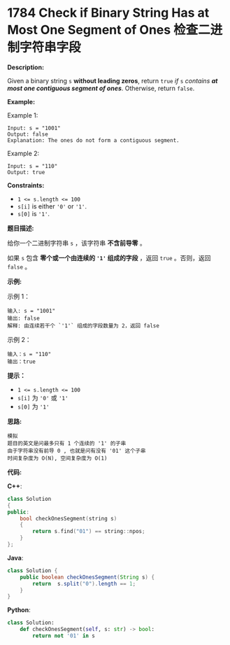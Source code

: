 # 1784 Check if Binary String Has at Most One Segment of Ones 检查二进制字符串字段

__Description:__

Given a binary string `s` __​​​​​without leading zeros__, return `true`​​​ _if_ `s` _contains __at most one contiguous segment of ones___. Otherwise, return `false`.

__Example:__

Example 1:

```text
Input: s = "1001"
Output: false
Explanation: The ones do not form a contiguous segment.
```

Example 2:

```text
Input: s = "110"
Output: true
```

__Constraints:__

- `1 <= s.length <= 100`
- `s[i]`​​​​ is either `'0'` or `'1'`.
- `s[0]` is `'1'`.

__题目描述:__

给你一个二进制字符串 `s` ，该字符串 __不含前导零__ 。

如果 `s` 包含 __零个或一个由连续的 `'1'` 组成的字段__ ，返回 `true`​​​ 。否则，返回 `false` 。

__示例:__

示例 1：

```text
输入: s = "1001"
输出: false
解释: 由连续若干个 `'1'` 组成的字段数量为 2，返回 false
```

示例 2：

```text
输入：s = "110"
输出：true
```

__提示：__

- `1 <= s.length <= 100`
- `s[i]`​​​​ 为 `'0'` 或 `'1'`
- `s[0]` 为 `'1'`

__思路:__

```text
模拟
题目的英文是问最多只有 1 个连续的 '1' 的子串
由于字符串没有前导 0 , 也就是问有没有 '01' 这个子串
时间复杂度为 O(N), 空间复杂度为 O(1)
```

__代码:__

__C++__:

```C++
class Solution 
{
public:
    bool checkOnesSegment(string s) 
    {
        return s.find("01") == string::npos;
    }
};
```

__Java__:

```Java
class Solution {
    public boolean checkOnesSegment(String s) {
        return  s.split("0").length == 1;
    }
}
```

__Python__:

```Python
class Solution:
    def checkOnesSegment(self, s: str) -> bool:
        return not '01' in s
```
